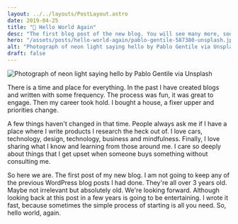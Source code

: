 ```yaml
---
layout: ../../layouts/PostLayout.astro
date: 2019-04-25
title: "👋 Hello World Again"
desc: "The first blog post of the new blog. You will see many more, soon."
hero: "/assets/posts/hello-world-again/pablo-gentile-587380-unsplash.jpg"
alt: "Photograph of neon light saying hello by Pablo Gentile via Unsplash"
draft: false
---
```


<img class="breakout" src="/assets/posts/hello-world-again/pablo-gentile-587380-unsplash.jpg" alt="Photograph of neon light saying hello by Pablo Gentile via Unsplash">

There is a time and place for everything. In the past I have created blogs and written with some frequency. The process was fun, it was great to engage. Then my career took hold. I bought a house, a fixer upper and priorities change.

A few things haven't changed in that time. People always ask me if I have a place where I write products I research the heck out of. I love cars, technology, design, technology, business and mindfulness. Finally, I love sharing what I know and learning from those around me. I care so deeply about things that I get upset when someone buys something without consulting me.

So here we are. The first post of my new blog. I am not going to keep any of the previous WordPress blog posts I had done. They're all over 3 years old. Maybe not irrelevant but absolutely old. We're looking forward. Although looking back at this post in a few years is going to be entertaining. I wrote it fast, because sometimes the simple process of starting is all you need. So, hello world, again.
